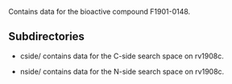 Contains data for the bioactive compound F1901-0148.

## Subdirectories

- cside/ contains data for the C-side search space on rv1908c.

- nside/ contains data for the N-side search space on rv1908c.

